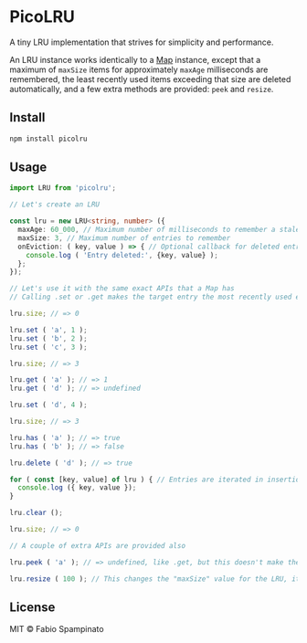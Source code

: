 # PicoLRU

A tiny LRU implementation that strives for simplicity and performance.

An LRU instance works identically to a [Map](https://developer.mozilla.org/en-US/docs/Web/JavaScript/Reference/Global_Objects/Map) instance, except that a maximum of `maxSize` items for approximately `maxAge` milliseconds are remembered, the least recently used items exceeding that size are deleted automatically, and a few extra methods are provided: `peek` and `resize`.

## Install

```sh
npm install picolru
```

## Usage

```ts
import LRU from 'picolru';

// Let's create an LRU

const lru = new LRU<string, number> ({
  maxAge: 60_000, // Maximum number of milliseconds to remember a stale entry for, approximately
  maxSize: 3, // Maximum number of entries to remember
  onEviction: ( key, value ) => { // Optional callback for deleted entries
    console.log ( 'Entry deleted:', {key, value} );
  };
});

// Let's use it with the same exact APIs that a Map has
// Calling .set or .get makes the target entry the most recently used entry

lru.size; // => 0

lru.set ( 'a', 1 );
lru.set ( 'b', 2 );
lru.set ( 'c', 3 );

lru.size; // => 3

lru.get ( 'a' ); // => 1
lru.get ( 'd' ); // => undefined

lru.set ( 'd', 4 );

lru.size; // => 3

lru.has ( 'a' ); // => true
lru.has ( 'b' ); // => false

lru.delete ( 'd' ); // => true

for ( const [key, value] of lru ) { // Entries are iterated in insertion order, just like a regular Map
  console.log ({ key, value });
}

lru.clear ();

lru.size; // => 0

// A couple of extra APIs are provided also

lru.peek ( 'a' ); // => undefined, like .get, but this doesn't make the target entry the most recently used item

lru.resize ( 100 ); // This changes the "maxSize" value for the LRU, it can used to either grow it or shrink it
```

## License

MIT © Fabio Spampinato
